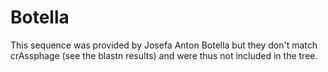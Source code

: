 # Botella

This sequence was provided by Josefa Anton Botella but they don't match crAssphage (see the blastn results) and were thus not included in the tree.
